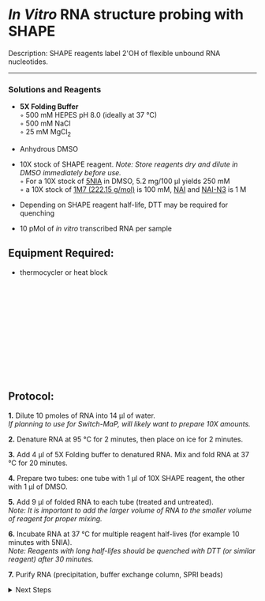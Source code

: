 *In Vitro* RNA structure probing with SHAPE
================================================================================
Description: SHAPE reagents label 2'OH of flexible unbound RNA nucleotides.

--------------------------------------------------------------------------------
  ### Solutions and Reagents ###
    
  * **5X Folding Buffer**  
    ◦ 500 mM HEPES pH 8.0 (ideally at 37 °C)    
    ◦ 500 mM NaCl      
    ◦ 25 mM MgCl<sub>2</sub>    
  
  * Anhydrous DMSO
  
  * 10X stock of SHAPE reagent. _Note: Store reagents dry and dilute in DMSO immediately before use._  
    ◦ For a 10X stock of [5NIA](https://www.sigmaaldrich.com/catalog/product/aldrich/s428396) in DMSO, 5.2 mg/100 µl yields 250 mM  
    ◦ a 10X stock of [1M7 (222.15 g/mol)](https://www.sigmaaldrich.com/US/en/product/aldrich/908401) is 100 mM, [NAI](https://www.sigmaaldrich.com/catalog/product/mm/03310) and [NAI-N3](https://www.sigmaaldrich.com/catalog/product/aldrich/913812) is 1 M 
  
  * Depending on SHAPE reagent half-life, DTT may be required for quenching
  
  * 10 pMol of *in vitro* transcribed RNA per sample
     
Equipment Required:
--------------------------------------------------------------------------------
  * thermocycler or heat block

<br/><br/><br/><br/><br/><br/><br/><br/><br/><br/><br/>

Protocol:
--------------------------------------------------------------------------------

**1.** Dilute 10 pmoles of RNA into 14 µl of water.<br/> _If planning to use for Switch-MaP, will likely want to prepare 10X amounts._ 

**2.** Denature RNA at 95 °C for 2 minutes, then place on ice for 2 minutes.
 
**3.** Add 4 µl of 5X Folding buffer to denatured RNA. Mix and fold RNA at 37 °C for 20 minutes.

**4.** Prepare two tubes: one tube with 1 µl of 10X SHAPE reagent, the other with 1 µl of DMSO.

**5.** Add 9 µl of folded RNA to each tube (treated and untreated). <br/> _Note: It is important to add the larger volume of RNA to the smaller volume of reagent for proper mixing._

**6.** Incubate RNA at 37 °C for multiple reagent half-lives (for example 10 minutes with 5NIA).<br/>_Note: Reagents with long half-lifes should be quenched with DTT (or similar reagent) after 30 minutes._

**7.** Purify RNA (precipitation, buffer exchange column, SPRI beads)

<!-- The text below creates dropdown lists for links to next steps or hyperlinks -->

<details>
  <summary>Next Steps</summary>

</p> <a href="../Mutational-Profiling/MaP-RT-SSII.md">
MaP with Marathon RT</a>

</p> <a href="../NGS/Second-Strand-Synthesis.md">
Second-Strand Synthesis</a>

</p> <a href="../NGS/Two-Step-PCR-Library.md">
2-step PCR library generation </a>

</details>
